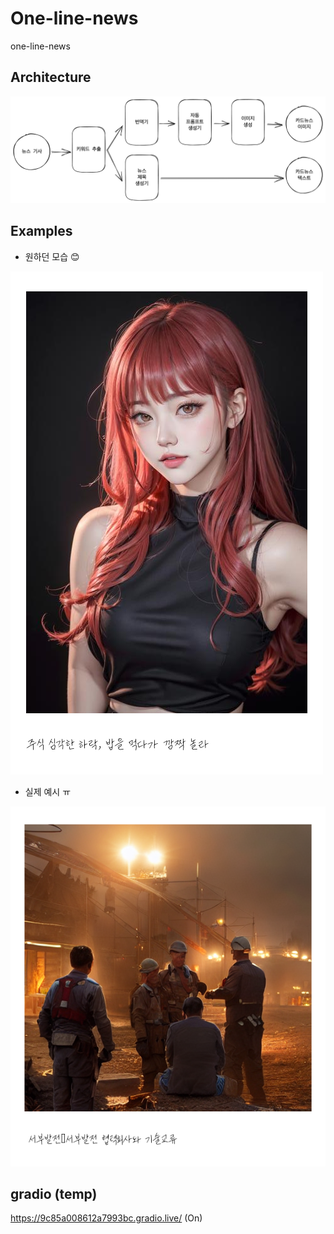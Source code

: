 # One-line-news
one-line-news

## Architecture
![Architecture](./architecture.png)

## Examples
- 원하던 모습 😊

![Example](./example.png)

- 실제 예시 ㅠ

![Example2](./example_2.png)

## gradio (temp)
https://9c85a008612a7993bc.gradio.live/ (On)